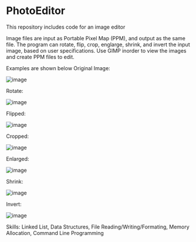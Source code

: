 # PhotoEditor
This repository includes code for an image editor

Image files are input as Portable Pixel Map (PPM), and output as the same file. The program can rotate, flip, crop, englarge, shrink, and invert the input image, based on user specifications. 
Use GIMP inorder to view the images and create PPM files to edit. 



Examples are shown below
Original Image:

![image](https://github.com/trentcollins/PhotoEditor/assets/171298424/c6bc9468-333f-43d0-b228-d855ddd58dd8)

Rotate:

![image](https://github.com/trentcollins/PhotoEditor/assets/171298424/3b850ebc-34f4-4bc4-8e3f-ab820ca0f9fb)


Flipped:

![image](https://github.com/trentcollins/PhotoEditor/assets/171298424/1a958cd8-ca50-4cdc-a56d-b4ebc5c55894)


Cropped:

![image](https://github.com/trentcollins/PhotoEditor/assets/171298424/d6459e7e-7326-44f2-8bab-1509012b3a3c)

Enlarged:

![image](https://github.com/trentcollins/PhotoEditor/assets/171298424/a8260b94-83d3-453e-8365-1a8ba663c847)

Shrink:

![image](https://github.com/trentcollins/PhotoEditor/assets/171298424/8f236900-20fc-4007-bab6-67ed5d3020cb)


Invert:

![image](https://github.com/trentcollins/PhotoEditor/assets/171298424/3fb1270f-c7bc-4de9-a4b7-83e2874b17bb)




Skills:
  Linked List,
  Data Structures,
  File Reading/Writing/Formating,
  Memory Allocation,
  Command Line Programming
